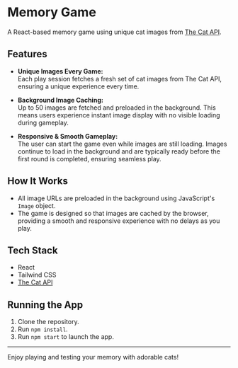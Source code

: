 # Memory Game

A React-based memory game using unique cat images from [The Cat API](https://thecatapi.com/).

## Features

- **Unique Images Every Game:**  
  Each play session fetches a fresh set of cat images from The Cat API, ensuring a unique experience every time.

- **Background Image Caching:**  
  Up to 50 images are fetched and preloaded in the background. This means users experience instant image display with no visible loading during gameplay.

- **Responsive & Smooth Gameplay:**  
  The user can start the game even while images are still loading. Images continue to load in the background and are typically ready before the first round is completed, ensuring seamless play.

## How It Works

- All image URLs are preloaded in the background using JavaScript's `Image` object.  
- The game is designed so that images are cached by the browser, providing a smooth and responsive experience with no delays as you play.

## Tech Stack

- React
- Tailwind CSS
- [The Cat API](https://thecatapi.com/)

## Running the App

1. Clone the repository.
2. Run `npm install`.
3. Run `npm start` to launch the app.

---

Enjoy playing and testing your memory with adorable cats!